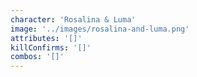 ```yaml
---
character: 'Rosalina & Luma'
image: '../images/rosalina-and-luma.png'
attributes: '[]'
killConfirms: '[]'
combos: '[]'
---
```

